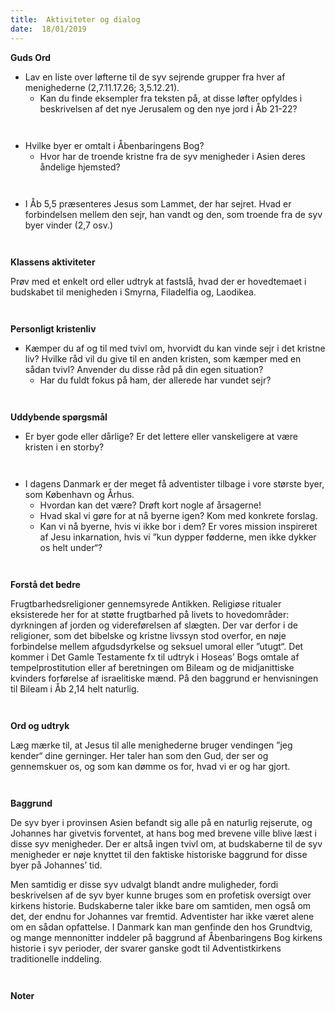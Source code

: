 ```yaml
---
title:  Aktiviteter og dialog
date:  18/01/2019
---
```


**Guds Ord**

* Lav en liste over løfterne til de syv sejrende grupper fra hver af menighederne (2,7.11.17.26; 3,5.12.21).
	* Kan du finde eksempler fra teksten på, at disse løfter opfyldes i beskrivelsen af det nye Jerusalem og den nye jord i Åb 21-22?

` `

* Hvilke byer er omtalt i Åbenbaringens Bog?
	* Hvor har de troende kristne fra de syv menigheder i Asien deres åndelige hjemsted?

` `

* I Åb 5,5 præsenteres Jesus som Lammet, der har sejret. Hvad er forbindelsen mellem den sejr, han vandt og den, som troende fra de syv byer vinder (2,7 osv.)

` `

**Klassens aktiviteter**

Prøv med et enkelt ord eller udtryk at fastslå, hvad der er hovedtemaet i budskabet til menigheden i Smyrna, Filadelfia og, Laodikea.

` `

**Personligt kristenliv**

* Kæmper du af og til med tvivl om, hvorvidt du kan vinde sejr i det kristne liv? Hvilke råd vil du give til en anden kristen, som kæmper med en sådan tvivl? Anvender du disse råd på din egen situation?
	* Har du fuldt fokus på ham, der allerede har vundet sejr?

` `

**Uddybende spørgsmål**

* Er byer gode eller dårlige? Er det lettere eller vanskeligere at være kristen i en storby?

` `

* I dagens Danmark er der meget få adventister tilbage i vore største byer, som København og Århus.
	* Hvordan kan det være? Drøft kort nogle af årsagerne!
	* Hvad skal vi gøre for at nå byerne igen? Kom med konkrete forslag.
	* Kan vi nå byerne, hvis vi ikke bor i dem? Er vores mission inspireret af Jesu inkarnation, hvis vi ”kun dypper fødderne, men ikke dykker os helt under“?

` `

**Forstå det bedre**

Frugtbarhedsreligioner gennemsyrede Antikken. Religiøse ritualer eksisterede her for at støtte frugtbarhed på livets to hovedområder: dyrkningen af jorden og videreførelsen af slægten. Der var derfor i de religioner, som det bibelske og kristne livssyn stod overfor, en nøje forbindelse mellem afgudsdyrkelse og seksuel umoral eller ”utugt“. Det kommer i Det Gamle Testamente fx til udtryk i Hoseas’ Bogs omtale af tempelprostitution eller af beretningen om Bileam og de midjanittiske kvinders forførelse af israelitiske mænd. På den baggrund er henvisningen til Bileam i Åb 2,14 helt naturlig.

` `

**Ord og udtryk**

Læg mærke til, at Jesus til alle menighederne bruger vendingen ”jeg kender“ dine gerninger. Her taler han som den Gud, der ser og gennemskuer os, og som kan dømme os for, hvad vi er og har gjort.

` `

**Baggrund**

De syv byer i provinsen Asien befandt sig alle på en naturlig rejserute, og Johannes har givetvis forventet, at hans bog med brevene ville blive læst i disse syv menigheder. Der er altså ingen tvivl om, at budskaberne til de syv menigheder er nøje knyttet til den faktiske historiske baggrund for disse byer på Johannes’ tid.

Men samtidig er disse syv udvalgt blandt andre muligheder, fordi beskrivelsen af de syv byer kunne bruges som en profetisk oversigt over kirkens historie. Budskaberne taler ikke bare om samtiden, men også om det, der endnu for Johannes var fremtid. Adventister har ikke været alene om en sådan opfattelse. I Danmark kan man genfinde den hos Grundtvig, og mange mennonitter inddeler på baggrund af Åbenbaringens Bog kirkens historie i syv perioder, der svarer ganske godt til Adventistkirkens traditionelle inddeling.

` `

**Noter**

` `
